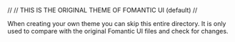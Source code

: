 //
// THIS IS THE ORIGINAL THEME OF FOMANTIC UI (default)
//

When creating your own theme you can skip this entire directory.
It is only used to compare with the original Fomantic UI files and check for changes.
